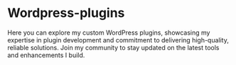 # Wordpress-plugins
Here you can explore my custom WordPress plugins, showcasing my expertise in plugin development and commitment to delivering high-quality, reliable solutions. Join my community to stay updated on the latest tools and enhancements I build.
